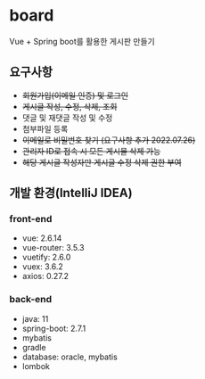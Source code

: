 # board
Vue + Spring boot를 활용한 게시판 만들기

<h2>요구사항</h2>

- ~~회원가입(이메일 인증) 및 로그인~~
- ~~게시글 작성, 수정, 삭제, 조회~~
- 댓글 및 재댓글 작성 및 수정
- 첨부파일 등록
- ~~이메일로 비밀번호  찾기 (요구사항 추가 2022.07.26)~~
- ~~관리자 ID로 접속 시 모든 게시물 삭제 가능~~
- ~~해당 게시글 작성자만 게시글 수정 삭제 권한 부여~~

<h2> 개발 환경(IntelliJ IDEA) </h2>
<h3>front-end</h3>

- vue: 2.6.14
- vue-router: 3.5.3
- vuetify: 2.6.0
- vuex: 3.6.2
- axios: 0.27.2

<h3>back-end</h3>

- java: 11
- spring-boot: 2.7.1
- mybatis
- gradle
- database: oracle, mybatis
- lombok
